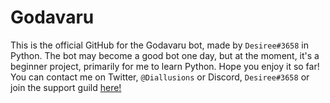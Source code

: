# Godavaru
This is the official GitHub for the Godavaru bot, made by `Desiree#3658` in Python.
The bot may become a good bot one day, but at the moment, it's a beginner project, primarily for me to learn Python. Hope you enjoy it so far!
You can contact me on Twitter, `@Diallusions` or Discord, `Desiree#3658` or join the support guild [here!]( https://discord.gg/ewvvKHM)
